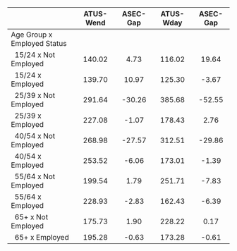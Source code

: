 
|                      |    ATUS-Wend |     ASEC-Gap |    ATUS-Wday |     ASEC-Gap |
| -------------------- | :----------: | :----------: | :----------: | :----------: |
| Age Group x Employed Status |              |              |              |              |
| &nbsp;&nbsp;15/24 x Not Employed |       140.02 |         4.73 |       116.02 |        19.64 |
| &nbsp;&nbsp;15/24 x Employed |       139.70 |        10.97 |       125.30 |        -3.67 |
| &nbsp;&nbsp;25/39 x Not Employed |       291.64 |       -30.26 |       385.68 |       -52.55 |
| &nbsp;&nbsp;25/39 x Employed |       227.08 |        -1.07 |       178.43 |         2.76 |
| &nbsp;&nbsp;40/54 x Not Employed |       268.98 |       -27.57 |       312.51 |       -29.86 |
| &nbsp;&nbsp;40/54 x Employed |       253.52 |        -6.06 |       173.01 |        -1.39 |
| &nbsp;&nbsp;55/64 x Not Employed |       199.54 |         1.79 |       251.71 |        -7.83 |
| &nbsp;&nbsp;55/64 x Employed |       228.93 |        -2.83 |       162.43 |        -6.39 |
| &nbsp;&nbsp;65+ x Not Employed |       175.73 |         1.90 |       228.22 |         0.17 |
| &nbsp;&nbsp;65+ x Employed |       195.28 |        -0.63 |       173.28 |        -0.61 |

